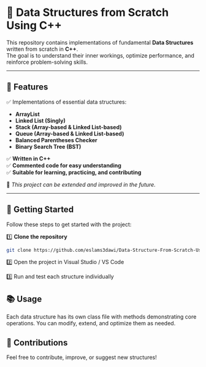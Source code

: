 # 🚀 Data Structures from Scratch Using C++

This repository contains implementations of fundamental **Data Structures** written from scratch in **C++**.  
The goal is to understand their inner workings, optimize performance, and reinforce problem-solving skills.

---

## 📌 Features  
✅ Implementations of essential data structures:  
- **ArrayList**  
- **Linked List (Singly)**  
- **Stack (Array-based & Linked List-based)**  
- **Queue (Array-based & Linked List-based)**  
- **Balanced Parentheses Checker**  
- **Binary Search Tree (BST)**  

✅ **Written in C++**  
✅ **Commented code for easy understanding**  
✅ **Suitable for learning, practicing, and contributing**  

📌 _This project can be extended and improved in the future._

---

## 🚀 Getting Started  
Follow these steps to get started with the project:  

1️⃣ **Clone the repository**  
```sh
git clone https://github.com/eslams3dawi/Data-Structure-From-Scratch-Using-C-Plus-Plus.git
```
2️⃣ Open the project in Visual Studio / VS Code

3️⃣ Run and test each structure individually

## 📚 Usage
Each data structure has its own class file with methods demonstrating core operations.
You can modify, extend, and optimize them as needed.

## 🤝 Contributions
Feel free to contribute, improve, or suggest new structures!


